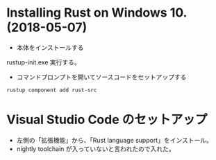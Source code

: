 # Installing Rust on Windows 10. (2018-05-07)

* 本体をインストールする

rustup-init.exe 実行する。

* コマンドプロンプトを開いてソースコードをセットアップする

```
rustup component add rust-src
```

# Visual Studio Code のセットアップ

* 左側の「拡張機能」から、「Rust language support」をインストール。
* nightly toolchain が入っていないと言われたので入れた。


